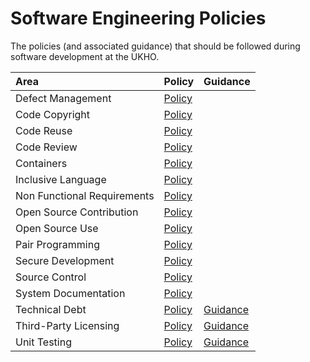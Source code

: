 # Software Engineering Policies

The policies (and associated guidance) that should be followed during software development at the UKHO.

| Area | Policy | Guidance |
| :--- | :--- | :--- |
| Defect Management | [Policy](DefectManagement/DefectManagementPolicy.md) | |
| Code Copyright | [Policy](CodeCopyright/CodeCopyrightPolicy.md) | |
| Code Reuse | [Policy](CodeReuse/CodeReusePolicy.md) | |
| Code Review | [Policy](CodeReview/CodeReviewPolicy.md) | |
| Containers | [Policy](Containers/ContainerPolicy.md) | |
| Inclusive Language | [Policy](InclusiveLanguage/InclusiveLanguagePolicy.md) | |
| Non Functional Requirements | [Policy](NFRs/NFRPolicy.md) | |
| Open Source Contribution | [Policy](OpenSourceContribution/OpenSourceContributionPolicy.md) | |
| Open Source Use | [Policy](OpenSourceUse/OpenSourceUsePolicy.md) | |
| Pair Programming | [Policy](PairProgramming/PairProgrammingPolicy.md) | |
| Secure Development | [Policy](SecureDevelopment/SecureDevelopmentPolicy.md) | |
| Source Control | [Policy](SourceControl/SourceControlPolicy.md) | |
| System Documentation | [Policy](SystemDocumentation/SystemDocumentationPolicy.md) | |
| Technical Debt | [Policy](TechnicalDebt/TechnicalDebtPolicy.md) | [Guidance](TechnicalDebt/TechnicalDebtGuidance.md) |
| Third-Party Licensing | [Policy](ThirdPartyLicensing/ThirdPartyLicensingPolicy.md) | [Guidance](ThirdPartyLicensing/ThirdPartyLicensingGuidance.md) |
| Unit Testing | [Policy](UnitTesting/UnitTestingPolicy.md) | [Guidance](UnitTesting/UnitTestingGuidance.md) |
